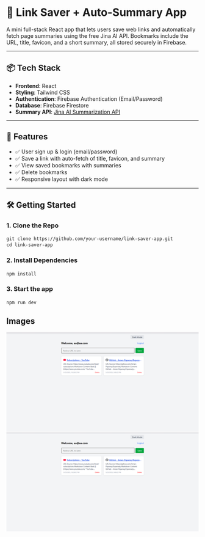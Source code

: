 # 🔗 Link Saver + Auto-Summary App

A mini full-stack React app that lets users save web links and automatically fetch page summaries using the free Jina AI API. Bookmarks include the URL, title, favicon, and a short summary, all stored securely in Firebase.

---

## 📦 Tech Stack

- **Frontend**: React
- **Styling**: Tailwind CSS
- **Authentication**: Firebase Authentication (Email/Password)
- **Database**: Firebase Firestore
- **Summary API**: [Jina AI Summarization API](https://r.jina.ai/)

---

## 🚀 Features

- ✅ User sign up & login (email/password)
- ✅ Save a link with auto-fetch of title, favicon, and summary
- ✅ View saved bookmarks with summaries
- ✅ Delete bookmarks
- ✅ Responsive layout with dark mode

---

## 🛠️ Getting Started

### 1. **Clone the Repo**

	git clone https://github.com/your-username/link-saver-app.git
	cd link-saver-app

### 2. **Install Dependencies**
	npm install

### 3. **Start the app**
	
	npm run dev

## Images

![Auth Page](https://github.com/Aman-Papaney/LinkBrief/blob/main/assets/LinkBrief1.PNG)
![Homepage](./assets/LinkBrief1.png)

